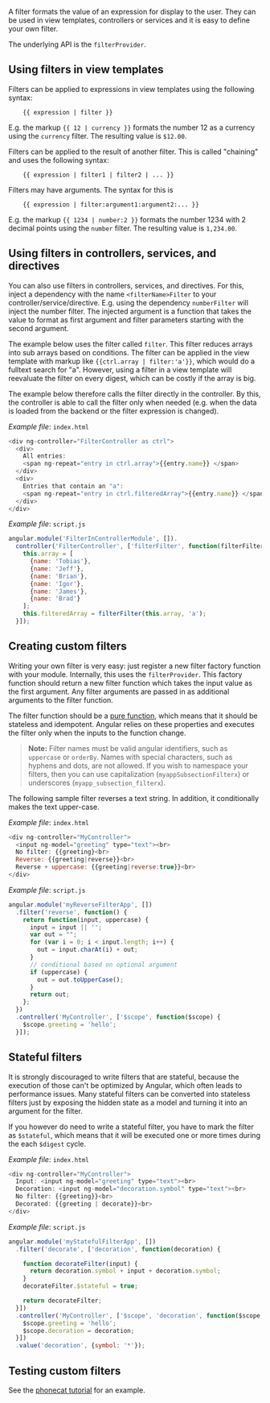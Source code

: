 <!--
{
"name" : "filter",
"version" : "0.1",
"title" : "Filters",
"description" : "A filter formats the value of an expression for display to the user.",
"homepage" : "https://docs.angularjs.org/guide",
"freshnessDate" : 2015-06-02,
"license" : "CC BY 3.0"
}
-->

A filter formats the value of an expression for display to the user. They can be used in view templates,
controllers or services and it is easy to define your own filter.

The underlying API is the `filterProvider`.


<!-- @section -->

## Using filters in view templates

Filters can be applied to expressions in view templates using the following syntax:

        {{ expression | filter }}

E.g. the markup `{{ 12 | currency }}` formats the number 12 as a currency using the `currency`
filter. The resulting value is `$12.00`.

Filters can be applied to the result of another filter. This is called "chaining" and uses
the following syntax:

        {{ expression | filter1 | filter2 | ... }}

Filters may have arguments. The syntax for this is

        {{ expression | filter:argument1:argument2:... }}

E.g. the markup `{{ 1234 | number:2 }}` formats the number 1234 with 2 decimal points using the
`number` filter. The resulting value is `1,234.00`.



<!-- @section -->

## Using filters in controllers, services, and directives

You can also use filters in controllers, services, and directives. For this, inject a dependency
with the name `<filterName>Filter` to your controller/service/directive. E.g. using the dependency
`numberFilter` will inject the number filter. The injected argument is a function that takes the
value to format as first argument and filter parameters starting with the second argument.

The example below uses the filter called `filter`.
This filter reduces arrays into sub arrays based on
conditions. The filter can be applied in the view template with markup like
`{{ctrl.array | filter:'a'}}`, which would do a fulltext search for "a".
However, using a filter in a view template will reevaluate the filter on
every digest, which can be costly if the array is big.

The example below therefore calls the filter directly in the controller.
By this, the controller is able to call the filter only when needed (e.g. when the data is loaded from the backend
or the filter expression is changed).

  
_Example file_: `index.html`

```javascript
<div ng-controller="FilterController as ctrl">
  <div>
    All entries:
    <span ng-repeat="entry in ctrl.array">{{entry.name}} </span>
  </div>
  <div>
    Entries that contain an "a":
    <span ng-repeat="entry in ctrl.filteredArray">{{entry.name}} </span>
  </div>
</div>
```


  
_Example file_: `script.js`

```javascript
angular.module('FilterInControllerModule', []).
  controller('FilterController', ['filterFilter', function(filterFilter) {
    this.array = [
      {name: 'Tobias'},
      {name: 'Jeff'},
      {name: 'Brian'},
      {name: 'Igor'},
      {name: 'James'},
      {name: 'Brad'}
    ];
    this.filteredArray = filterFilter(this.array, 'a');
  }]);
```




<!-- @section -->

## Creating custom filters

Writing your own filter is very easy: just register a new filter factory function with
your module. Internally, this uses the `filterProvider`.
This factory function should return a new filter function which takes the input value
as the first argument. Any filter arguments are passed in as additional arguments to the filter
function.

The filter function should be a [pure function](http://en.wikipedia.org/wiki/Pure_function), which
means that it should be stateless and idempotent. Angular relies on these properties and executes
the filter only when the inputs to the function change.

> **Note:** Filter names must be valid angular identifiers, such as `uppercase` or `orderBy`.
>Names with special characters, such as hyphens and dots, are not allowed.  If you wish to namespace
>your filters, then you can use capitalization (`myappSubsectionFilterx`) or underscores
>(`myapp_subsection_filterx`).

The following sample filter reverses a text string. In addition, it conditionally makes the
text upper-case.

  
_Example file_: `index.html`

```javascript
<div ng-controller="MyController">
  <input ng-model="greeting" type="text"><br>
  No filter: {{greeting}<br>
  Reverse: {{greeting|reverse}}<br>
  Reverse + uppercase: {{greeting|reverse:true}}<br>
</div>
```


  
_Example file_: `script.js`

```javascript
angular.module('myReverseFilterApp', [])
  .filter('reverse', function() {
    return function(input, uppercase) {
      input = input || '';
      var out = "";
      for (var i = 0; i < input.length; i++) {
        out = input.charAt(i) + out;
      }
      // conditional based on optional argument
      if (uppercase) {
        out = out.toUpperCase();
      }
      return out;
    };
  })
  .controller('MyController', ['$scope', function($scope) {
    $scope.greeting = 'hello';
  }]);
```




<!-- @section -->

## Stateful filters

It is strongly discouraged to write filters that are stateful, because the execution of those can't
be optimized by Angular, which often leads to performance issues. Many stateful filters can be
converted into stateless filters just by exposing the hidden state as a model and turning it into an
argument for the filter.

If you however do need to write a stateful filter, you have to mark the filter as `$stateful`, which
means that it will be executed one or more times during the each `$digest` cycle.

  
_Example file_: `index.html`

```javascript
<div ng-controller="MyController">
  Input: <input ng-model="greeting" type="text"><br>
  Decoration: <input ng-model="decoration.symbol" type="text"><br>
  No filter: {{greeting}}<br>
  Decorated: {{greeting | decorate}}<br>
</div>
```


  
_Example file_: `script.js`

```javascript
angular.module('myStatefulFilterApp', [])
  .filter('decorate', ['decoration', function(decoration) {

    function decorateFilter(input) {
      return decoration.symbol + input + decoration.symbol;
    }
    decorateFilter.$stateful = true;

    return decorateFilter;
  }])
  .controller('MyController', ['$scope', 'decoration', function($scope, decoration) {
    $scope.greeting = 'hello';
    $scope.decoration = decoration;
  }])
  .value('decoration', {symbol: '*'});
```




<!-- @section -->

## Testing custom filters

See the [phonecat tutorial](http://docs.angularjs.org/tutorial/step_09#test) for an example.
